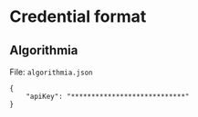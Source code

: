 # Credential format

## Algorithmia

File: `algorithmia.json`

```
{
    "apiKey": "****************************"
}
```